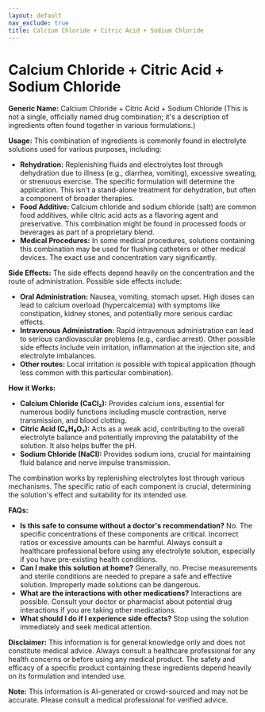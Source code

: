 ```yaml
---
layout: default
nav_exclude: true
title: Calcium Chloride + Citric Acid + Sodium Chloride
---
```


# Calcium Chloride + Citric Acid + Sodium Chloride

**Generic Name:** Calcium Chloride + Citric Acid + Sodium Chloride (This is not a single, officially named drug combination; it's a description of ingredients often found together in various formulations.)

**Usage:** This combination of ingredients is commonly found in electrolyte solutions used for various purposes, including:

* **Rehydration:**  Replenishing fluids and electrolytes lost through dehydration due to illness (e.g., diarrhea, vomiting), excessive sweating, or strenuous exercise.  The specific formulation will determine the application.  This isn't a stand-alone treatment for dehydration, but often a component of broader therapies.
* **Food Additive:**  Calcium chloride and sodium chloride (salt) are common food additives, while citric acid acts as a flavoring agent and preservative.  This combination might be found in processed foods or beverages as part of a proprietary blend.
* **Medical Procedures:** In some medical procedures, solutions containing this combination may be used for flushing catheters or other medical devices.  The exact use and concentration vary significantly.


**Side Effects:**  The side effects depend heavily on the concentration and the route of administration.  Possible side effects include:

* **Oral Administration:**  Nausea, vomiting, stomach upset. High doses can lead to calcium overload (hypercalcemia) with symptoms like constipation, kidney stones, and potentially more serious cardiac effects.
* **Intravenous Administration:**  Rapid intravenous administration can lead to serious cardiovascular problems (e.g., cardiac arrest).  Other possible side effects include vein irritation, inflammation at the injection site, and electrolyte imbalances.
* **Other routes:**  Local irritation is possible with topical application (though less common with this particular combination).

**How it Works:**

* **Calcium Chloride (CaCl₂):** Provides calcium ions, essential for numerous bodily functions including muscle contraction, nerve transmission, and blood clotting.
* **Citric Acid (C₆H₈O₇):**  Acts as a weak acid, contributing to the overall electrolyte balance and potentially improving the palatability of the solution.  It also helps buffer the pH.
* **Sodium Chloride (NaCl):** Provides sodium ions, crucial for maintaining fluid balance and nerve impulse transmission.


The combination works by replenishing electrolytes lost through various mechanisms. The specific ratio of each component is crucial, determining the solution's effect and suitability for its intended use.


**FAQs:**

* **Is this safe to consume without a doctor's recommendation?**  No.  The specific concentrations of these components are critical.  Incorrect ratios or excessive amounts can be harmful.  Always consult a healthcare professional before using any electrolyte solution, especially if you have pre-existing health conditions.
* **Can I make this solution at home?**  Generally, no.  Precise measurements and sterile conditions are needed to prepare a safe and effective solution.  Improperly made solutions can be dangerous.
* **What are the interactions with other medications?**  Interactions are possible.  Consult your doctor or pharmacist about potential drug interactions if you are taking other medications.
* **What should I do if I experience side effects?**  Stop using the solution immediately and seek medical attention.


**Disclaimer:** This information is for general knowledge only and does not constitute medical advice.  Always consult a healthcare professional for any health concerns or before using any medical product.  The safety and efficacy of a specific product containing these ingredients depend heavily on its formulation and intended use.


**Note:** This information is AI-generated or crowd-sourced and may not be accurate. Please consult a medical professional for verified advice.